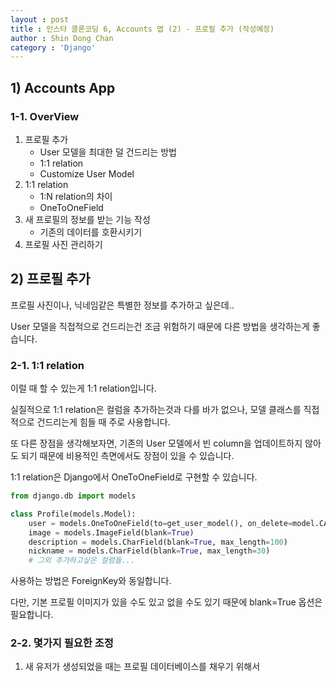 ```yaml
---
layout : post
title : 인스타 클론코딩 6, Accounts 앱 (2) - 프로필 추가 (작성예정)
author : Shin Dong Chan
category : 'Django'
---
```


## 1) Accounts App

### 1-1. OverView

1. 프로필 추가
   * User 모델을 최대한 덜 건드리는 방법
   * 1:1 relation
   * Customize User Model
2. 1:1 relation
   * 1:N relation의 차이
   * OneToOneField
3. 새 프로필의 정보를 받는 기능 작성
   * 기존의 데이터를 호환시키기
4. 프로필 사진 관리하기



## 2) 프로필 추가

프로필 사진이나, 닉네임같은 특별한 정보를 추가하고 싶은데..

User 모델을 직접적으로 건드리는건 조금 위험하기 때문에 다른 방법을 생각하는게 좋습니다.

### 2-1. 1:1 relation

이럴 때 할 수 있는게 1:1 relation입니다.

실질적으로 1:1 relation은 컬럼을 추가하는것과 다를 바가 없으나, 모델 클래스를 직접적으로 건드리는게 힘들 때 주로 사용합니다.

또 다른 장점을 생각해보자면, 기존의 User 모델에서 빈 column을 업데이트하지 않아도 되기 때문에 비용적인 측면에서도 장점이 있을 수 있습니다.

1:1 relation은 Django에서 OneToOneField로 구현할 수 있습니다.

```python
from django.db import models

class Profile(models.Model):
    user = models.OneToOneField(to=get_user_model(), on_delete=model.CASCADE)
    image = models.ImageField(blank=True)
    description = models.CharField(blank=True, max_length=100)
    nickname = models.CharField(blank=True, max_length=30)
    # 그외 추가하고싶은 컬럼들...
```

사용하는 방법은 ForeignKey와 동일합니다.

다만, 기본 프로필 이미지가 있을 수도 있고 없을 수도 있기 때문에 blank=True 옵션은 필요합니다.

### 2-2. 몇가지 필요한 조정

1. 새 유저가 생성되었을 때는 프로필 데이터베이스를 채우기 위해서 